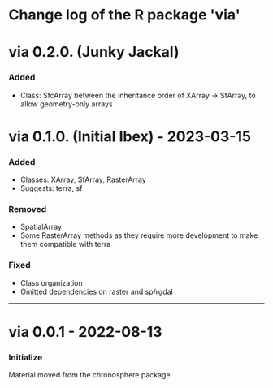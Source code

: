 # Change log of the R package 'via'

# via 0.2.0. (Junky Jackal) 
### Added 
- Class: SfcArray between the inheritance order of XArray -> SfArray, to allow geometry-only arrays


# via 0.1.0. (Initial Ibex) - 2023-03-15
### Added 
- Classes: XArray, SfArray, RasterArray
- Suggests: terra, sf

### Removed
- SpatialArray
- Some RasterArray methods as they require more development to make them compatible with terra

### Fixed
- Class organization
- Omitted dependencies on raster and sp/rgdal

* * *


# via 0.0.1 - 2022-08-13

### Initialize 
Material moved from the chronosphere package. 
